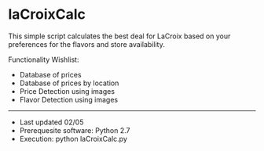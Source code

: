 # laCroixCalc
This simple script calculates the best deal for LaCroix based on your preferences for the flavors and store availability.

Functionality Wishlist:
* Database of prices
* Database of prices by location
* Price Detection using images
* Flavor Detection using images
___

* Last updated 02/05
* Prerequesite software: Python 2.7
* Execution: python laCroixCalc.py



